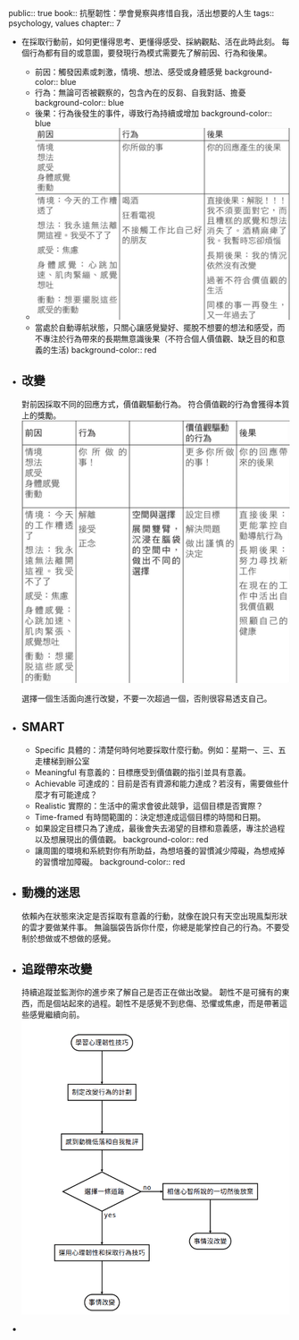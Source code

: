 public:: true
book:: 抗壓韌性：學會覺察與疼惜自我，活出想要的人生
tags:: psychology, values
chapter:: 7

- 在採取行動前，如何更懂得思考、更懂得感受、採納觀點、活在此時此刻。
  每個行為都有目的或意圖，要發現行為模式需要先了解前因、行為和後果。
	- 前因：觸發因素或刺激，情境、想法、感受或身體感覺
	  background-color:: blue
	- 行為：無論可否被觀察的，包含內在的反芻、自我對話、擔憂
	  background-color:: blue
	- 後果：行為後發生的事件，導致行為持續或增加
	  background-color:: blue
	- ![image.png](../assets/image_1720441025294_0.png)
	- 當處於自動導航狀態，只關心讓感覺變好、擺脫不想要的想法和感受，而不專注於行為帶來的長期無意識後果（不符合個人價值觀、缺乏目的和意義的生活)
	  background-color:: red
- ## 改變
  對前因採取不同的回應方式，價值觀驅動行為。
  符合價值觀的行為會獲得本質上的獎勵。
  ![image.png](../assets/image_1720441129827_0.png) 
  
  選擇一個生活面向進行改變，不要一次超過一個，否則很容易透支自己。
- ## SMART
	- Specific 具體的：清楚何時何地要採取什麼行動。例如：星期一、三、五走樓梯到辦公室
	- Meaningful 有意義的：目標應受到價值觀的指引並具有意義。
	- Achievable 可達成的：目前是否有資源和能力達成？若沒有，需要做些什麼才有可能達成？
	- Realistic 實際的：生活中的需求會彼此競爭，這個目標是否實際？
	- Time-framed 有時間範圍的：決定想達成這個目標的時間和日期。
	- 如果設定目標只為了達成，最後會失去渴望的目標和意義感，專注於過程以及想展現出的價值觀。
	  background-color:: red
	- 讓周圍的環境和系統對你有所助益，為想培養的習慣減少障礙，為想戒掉的習慣增加障礙。
	  background-color:: red
- ## 動機的迷思
  依賴內在狀態來決定是否採取有意義的行動，就像在說只有天空出現鳯梨形狀的雲才要做某件事。
  無論腦袋告訴你什麼，你總是能掌控自己的行為。不要受制於想做或不想做的感覺。
- ## 追蹤帶來改變
  持續追蹤並監測你的進步來了解自己是否正在做出改變。
  韌性不是可擁有的東西，而是個站起來的過程。韌性不是感覺不到悲傷、恐懼或焦慮，而是帶著這些感覺繼續向前。
  ![image.png](../assets/image_1720441384618_0.png)
-
